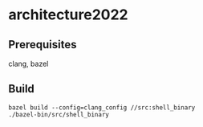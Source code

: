 # architecture2022

## Prerequisites
clang, bazel

## Build
```
bazel build --config=clang_config //src:shell_binary
./bazel-bin/src/shell_binary
```
